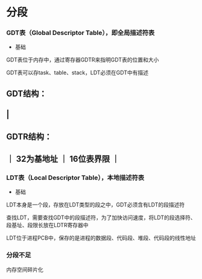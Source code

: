 # 分段



### GDT表（Global Descriptor Table），即全局描述符表

* 基础

GDT表位于内存中，通过寄存器GDTR来指明GDT表的位置和大小

GDT表可以存task、table、stack，LDT必须在GDT中有描述

GDT结构：
--------------------------
| 
--------------------------

GDTR结构：
 -----------------------
｜ 32为基地址 ｜ 16位表界限 ｜
 -----------------------


### LDT表（Local Descriptor Table），本地描述符表

* 基础

LDT本身是一个段，存放在LDT类型的段之中，GDT必须含有LDT的段描述符

查找LDT，需要查找GDT中的段描述符，为了加快访问速度，将LDT的段选择符、段基址、段限长放在LDTR寄存器中

LDT位于进程PCB中，保存的是进程的数据段、代码段、堆段、代码段的线性地址


### 分段不足

内存空间碎片化
